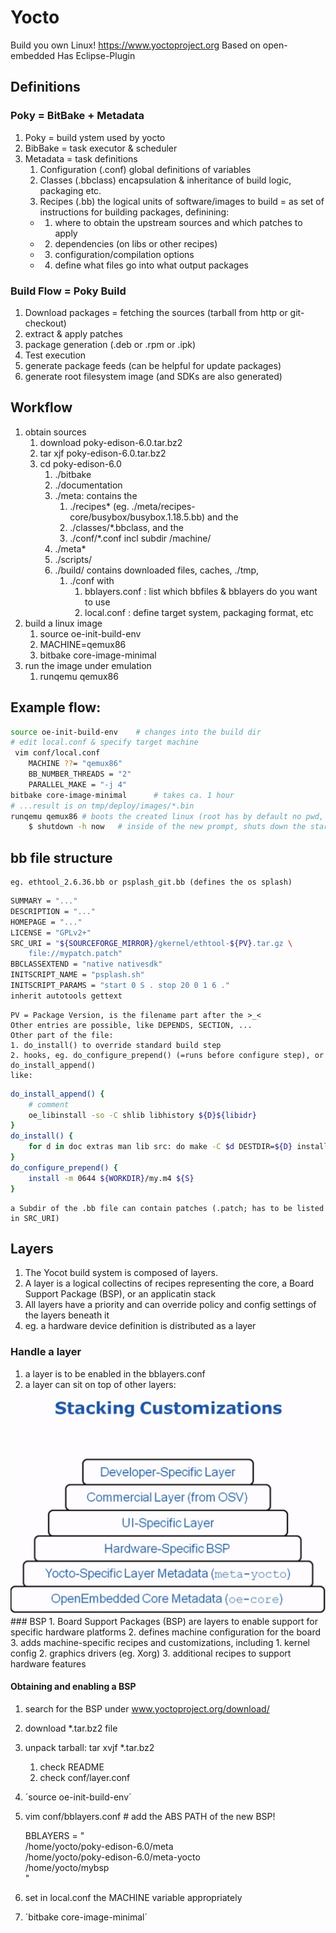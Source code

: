 # Yocto
Build you own Linux!
https://www.yoctoproject.org
Based on open-embedded
Has Eclipse-Plugin
## Definitions
### Poky = BitBake + Metadata
1. Poky = build ystem used by yocto
2. BibBake = task executor & scheduler
3. Metadata = task definitions
    1. Configuration (.conf) global definitions of variables
    2. Classes (.bbclass) encapsulation & inheritance of build logic, packaging etc.
    3. Recipes (.bb) the logical units of software/images to build = as set of instructions for building packages, definining:
    - 1. where to obtain the upstream sources and which patches to apply
    - 2. dependencies (on libs or other recipes)
    - 3. configuration/compilation options
    - 4. define what files go into what output packages
### Build Flow = Poky Build
1. Download packages = fetching the sources (tarball from http or git-checkout)
2. extract & apply patches
3. package generation (.deb or .rpm or .ipk)
4. Test execution
5. generate package feeds (can be helpful for update packages)
6. generate root filesystem image (and SDKs are also generated)
## Workflow
1. obtain sources
    1. download poky-edison-6.0.tar.bz2
    2. tar xjf poky-edison-6.0.tar.bz2
    3. cd poky-edison-6.0
        1. ./bitbake
        2. ./documentation
        3. ./meta: contains the
            1. ./recipes* (eg. ./meta/recipes-core/busybox/busybox.1.18.5.bb) and the 
            2. ./classes/*.bbclass, and the
            3. ./conf/*.conf incl subdir /machine/
        4. ./meta*
        5. ./scripts/
        6. ./build/ contains downloaded files, caches, ./tmp,
            1. ./conf with
                1. bblayers.conf : list which bbfiles & bblayers do you want to use
                2. local.conf : define target system, packaging format, etc
2. build a linux image
    1. source oe-init-build-env
    2. MACHINE=qemux86
    3. bitbake core-image-minimal
3. run the image under emulation
    1. runqemu qemux86
## Example flow:
```sh
source oe-init-build-env    # changes into the build dir
# edit local.conf & specify target machine
 vim conf/local.conf
    MACHINE ??= "qemux86"
    BB_NUMBER_THREADS = "2"
    PARALLEL_MAKE = "-j 4"
bitbake core-image-minimal      # takes ca. 1 hour
# ...result is on tmp/deploy/images/*.bin
runqemu qemux86 # boots the created linux (root has by default no pwd, just hit [ENTER])
    $ shutdown -h now   # inside of the new prompt, shuts down the started image
```
## bb file structure
    eg. ethtool_2.6.36.bb or psplash_git.bb (defines the os splash)
```sh
SUMMARY = "..."
DESCRIPTION = "..."
HOMEPAGE = "..."
LICENSE = "GPLv2+"
SRC_URI = "${SOURCEFORGE_MIRROR}/gkernel/ethtool-${PV}.tar.gz \
    file://mypatch.patch"
BBCLASSEXTEND = "native nativesdk"
INITSCRIPT_NAME = "psplash.sh"
INITSCRIPT_PARAMS = "start 0 S . stop 20 0 1 6 ."
inherit autotools gettext
```
    PV = Package Version, is the filename part after the >_<
    Other entries are possible, like DEPENDS, SECTION, ...
    Other part of the file:
    1. do_install() to override standard build step
    2. hooks, eg. do_configure_prepend() (=runs before configure step), or do_install_append()
    like:

```sh
do_install_append() {
    # comment
    oe_libinstall -so -C shlib libhistory ${D}${libidr}
}
do_install() {
    for d in doc extras man lib src: do make -C $d DESTDIR=${D} install; done
}
do_configure_prepend() {
    install -m 0644 ${WORKDIR}/my.m4 ${S}
}
```
    a Subdir of the .bb file can contain patches (.patch; has to be listed in SRC_URI)
## Layers
1. The Yocot build system is composed of layers.
2. A layer is a logical collectins of recipes representing the core, a Board Support Package (BSP), or an applicatin stack
3. All layers have a priority and can override policy and config settings of the layers beneath it
4. eg. a hardware device definition is distributed as a layer
### Handle a layer
1. a layer is to be enabled in the bblayers.conf
2. a layer can sit on top of other layers:
<img src="layers.png" width="550px">
### BSP
1. Board Support Packages (BSP) are layers to enable support for specific hardware platforms
2. defines machine configuration for the board
3. adds machine-specific recipes and customizations, including
    1. kernel config
    2. graphics drivers (eg. Xorg)
    3. additional recipes to support hardware features

#### Obtaining and enabling a BSP

1. search for the BSP under www.yoctoproject.org/download/
2. download *.tar.bz2 file
3. unpack tarball: tar xvjf *.tar.bz2
    1. check README
    2. check conf/layer.conf
4. ´source oe-init-build-env´
5. vim conf/bblayers.conf   # add the ABS PATH of the new BSP!

    BBLAYERS = " \
        /home/yocto/poky-edison-6.0/meta \
        /home/yocto/poky-edison-6.0/meta-yocto \
        /home/yocto/mybsp \
        "
6. set in local.conf the MACHINE variable appropriately
7. ´bitbake core-image-minimal´
